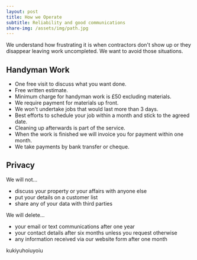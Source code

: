 ```yaml
---
layout: post
title: How we Operate
subtitle: Reliability and good communications
share-img: /assets/img/path.jpg
---
```


We understand how frustrating it is when contractors don't show up or they disappear leaving work uncompleted. We want to avoid those situations.



## Handyman Work


  - One free visit to discuss what you want done.
  - Free written estimate.
  - Minimum charge for handyman work is £50 excluding materials.
  - We require payment for materials up front.
  - We won't undertake jobs that would last more than 3 days.
  - Best efforts to schedule your job within a month and stick to the agreed date.
  - Cleaning up afterwards is part of the service.
  - When the work is finished we will invoice you for payment within one month.
  - We take payments by bank transfer or cheque.

## Privacy

We will not...
  - discuss your property or your affairs with anyone else
  - put your details on a customer list
  - share any of your data with third parties

We will delete...
  - your email or text communications after one year
  - your contact details after six months unless you request otherwise
  - any information received via our website form after one month



kukiyuhoiuyoiu




